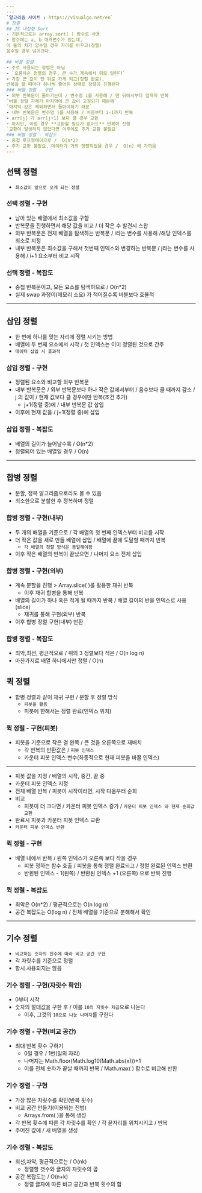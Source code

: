 ```yaml
---
---
`알고리즘 사이트 : https://visualgo.net/en`
# 정렬
## JS 내장형 Sort
- 기본적으로는 array.sort( ) 함수로 사용
- 함수에는 a, b 매개변수가 있는데,  
이 둘의 차가 양수일 경우 자리를 바꾸고(정렬)  
음수일 경우 넘어간다.

## 버블 정렬
- 주로 사용되는 정렬은 아님
- `오름차순 정렬의 경우, 큰 수가 계속해서 뒤로 밀린다`
- 가장 큰 값이 맨 뒤로 가게 되고(정렬 완료),  
반복을 할 때마다 하나씩 줄어든 상태로 정렬이 진행된다
### 버블 정렬 - 구현
- 외부 반복문이 돌아가는데 / 변수명 i를 사용해 / 맨 뒤에서부터 앞까지 반복  
`버블 정렬 자체가 마지막에 큰 값이 고정되기 때문에`  
`마지막 값은 제외하면서 돌아야하기 때문`
- 내부 반복문은 변수명 j를 사용해 / 처음부터 i-1까지 반복
- arr[j] 가 arr[j+1] 보다 클 경우 교환
- 하지만, 이럴 경우 **교환할 필요가 없어도** 반복이 진행  
`교환이 발생하지 않았다면 이후에도 추가 교환 불필요`
### 버블 정렬 - 복잡도
- 중첩 루프형태이므로 /  O(n*2)
- 추가 교환 불필요, 데이터가 거의 정렬되었을 경우 /  O(n) 에 가까움
---
```

## 선택 정렬
- `최소값이 앞으로 오게 되는 정렬`
### 선택 정렬 - 구현
- 남아 있는 배열에서 최소값을 구함
- 반복문을 진행하면서 해당 값을 비교 / 더 작은 수 발견시 스왑
- 외부 반복문은 전체 배열을 탐색하는 반복문 / i라는 변수를 사용해 /해당 인덱스를 최소로 지정
- 내부 반복문은 최소값을 구해서 첫번째 인덱스와 변경하는 반복문 / j라는 변수를 사용해 / i+1 요소부터 비교 시작
### 선택 정렬 - 복잡도
- 중첩 반복문이고, 모든 요소를 탐색하므로 / O(n*2)
- 실제 swap 과정이(메모리 소요) 가 적어질수록 버블보다 효율적
---
## 삽입 정렬
- 한 번에 하나를 맞는 자리에 정렬 시키는 방법
- 배열에 두 번째 요소에서 시작 /  첫 인덱스는 이미 정렬된 것으로 간주
- `데이터 삽입 시 효과적`
### 삽입 정렬 - 구현
- 정렬된 요소와 비교할 외부 반복문
- 내부 반복문은 / 외부 반복문보다 하나 작은 값에서부터 / 음수보다 클 때까지 감소 /  
j 의 값이 / 현재 값보다 클 경우에만 반복(조건 추가)
  - j+1(정렬 중)에 / 내부 반복문 값 삽입
- 이후에 현재 값을 / j+1(정렬 중)에 삽입
### 삽입 정렬 - 복잡도
- 배열의 길이가 늘어날수록 / O(n*2)
- 정렬되어 있는 배열일 경우 / O(n)
---
## 합병 정렬
- 분할, 정복 알고리즘으로라도 볼 수 있음
- 최소한으로 분할한 후 정복하며 정렬
### 합병 정렬 - 구현(내부)
- 두 개의 배열을 기준으로 / 각 배열의 첫 번째 인덱스부터 비교를 시작
- 더 작은 값을 새로 만들 배열에 삽입 / 배열에 끝에 도달할 때까지 반복
  - `각 배열의 정렬 방식은 동일해야함`
- 이후 작은 배열의 반복이 끝났으면 / 나머지 요소 전체 삽입
### 합병 정렬 - 구현(외부)
- 계속 분할을 진행 > Array.slice( )를 활용한 재귀 반복
  - 이후 재귀 합병을 통해 반복
- 배열의 길이가 하나 혹은 적게 될 때까지 반복 / 배열 길이의 반을 인덱스로 사용(slice)
  - 재귀를 통해 구현(외부) 반복
- 이후 합병 정렬 구현(내부) 반환
### 합병 정렬 - 복잡도
- 최악,최선, 평균적으로 / 위의 3 정렬보다 적은 / O(n log n)
- 마찬가지로 배열 하나에서만 정렬 / O(n)
## 퀵 정렬
- 합병 정렬과 같이 재귀 구현 / 분할 후 정렬 방식
  - `피봇을 활용`
  - 피봇에 한해서는 정렬 완료(인덱스 위치)
### 퀵 정렬 - 구현(피봇)
- 피봇을 기준으로 작은 걸 왼쪽 / 큰 것을 오른쪽으로 재배치
  - 각 반복의 반환값은 / `피봇 인덱스`
  - 카운터 피봇 인덱스 변수(촤종적으로 현재 피봇을 바꿀 인덱스)
---
- 피봇 값을 지정 / 배열의 시작, 중간, 끝 중
- 카운터 피봇 인덱스 지정
- 전체 배열 반복 / 피봇이 시작이라면, 시작 다음부터 순회
- 비교
  - 피봇이 더 크다면 / 카운터 피봇 인덱스 증가 / `카운터 피봇 인덱스 와 현재 순회값 교환`
- 완료시 피봇과 카운터 피봇 인덱스 교환
- `카운터 피봇 인덱스 반환`
### 퀵 정렬 - 구현
- 배열 내에서 반복 / 왼쪽 인덱스가 오른쪽 보다 작을 경우
  - 피봇 정하는 함수 호출 / 피봇을 통해 정렬 완료되고 / 정렬 완료된 인덱스 반환
  - 반횐된 인덱스 - 1(왼쪽) / 반환된 인덱스 +1 (오른쪽) 으로 반복 진행
### 퀵 정렬 - 복잡도
- 최악은 O(n*2) / 평균적으로는 O(n log n)
- 공간 복잡도는 O(log n) / 전체 배열을 기준으로 분해해서 확인
---
## 기수 정렬
- `비교하는 숫자의 진수에 따라 비교 공간 구현`
- 각 자릿수를 기준으로 정렬
- 항시 사용되지는 않음
### 기수 정렬 - 구현(자릿수 확인)
- 0부터 시작
- 숫자의 절대값을 구한 후 / 이를 `10의 자릿수 제곱`으로 나눈다
  - 이후, 그것의 `10으로 나눈 나머지`를 구한다
### 기수 정렬 - 구현(비교 공간)
- 최대 반복 횟수 구하기
  - 0일 경우 / 1번(일의 자리)
  - 나머지는 Math.floor(Math.log10(Math.abs(x)))+1
  - 이를 전체 숫자가 끝날 때까지 반복 / Math.max( ) 함수로 비교해 반환
### 기수 정렬 - 구현
- 가장 많은 자릿수를 확인(반복 횟수)
- 비교 공간 만들기(이용되는 진법)
  - Arrays.from( )을 통해 생성
-  각 반복 횟수에 따른 각 자릿수를 확인 / 각 끝자리를 위치시키고 / 반복
  - 주어진 값에 / 새 배열을 생성
### 기수 정렬 - 복잡도
- 최선,차악, 평균적으로는 / O(nk)
  - 정렬할 갯수와 글자의 자릿수의 곱
- 공간 복잡도는 / O(n+k)
  - 정렬 글자에 따른 비교 공간과 반복 횟수의 합